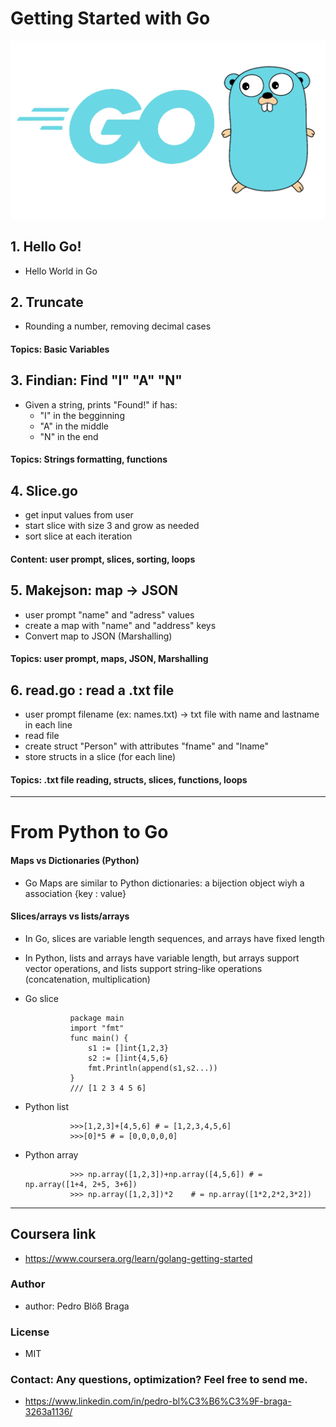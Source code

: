 # Getting Started with Go
![ https://www.google.com/url?sa=i&url=https%3A%2F%2Fmedium.com%2Fwesionary-team%2Fgetting-started-with-golang-ad1e9c8121ab&psig=AOvVaw0mGko2F2-EsrrK7DMpfV68&ust=1611840470676000&source=images&cd=vfe&ved=0CAIQjRxqFwoTCNj7tvWivO4CFQAAAAAdAAAAABAD ](gopher.png)

## 1. Hello Go!
- Hello World in Go

## 2. Truncate 
- Rounding a number, removing decimal cases
#### Topics: Basic Variables

## 3. Findian:  Find "I" "A" "N"
- Given a string, prints "Found!" if has:
    - "I" in the begginning
    - "A" in the middle
    - "N" in the end
#### Topics: Strings formatting, functions

## 4. Slice.go 
- get input values from user
- start slice with size 3 and grow as needed
- sort slice at each iteration
#### Content: user prompt, slices, sorting, loops

## 5. Makejson: map -> JSON
- user prompt "name" and "adress" values
- create a map with "name" and "address" keys
- Convert map to JSON (Marshalling)
#### Topics: user prompt, maps, JSON, Marshalling

## 6. read.go : read a .txt file
- user prompt filename (ex: names.txt) -> txt file with name and lastname in each line
- read file 
- create struct "Person" with attributes "fname" and "lname"
- store structs in a slice (for each line)

#### Topics: .txt file reading, structs, slices, functions, loops

-----------------------------------------------------
# From Python to Go
#### Maps vs Dictionaries (Python)
- Go Maps are similar to Python dictionaries: a bijection object wiyh a association {key : value}

#### Slices/arrays vs lists/arrays
- In Go, slices are variable length sequences, and arrays have fixed length
- In Python, lists and arrays have variable length, but arrays support vector operations, and lists support string-like operations (concatenation, multiplication)

- Go slice

                package main
                import "fmt"
                func main() {
                    s1 := []int{1,2,3}
                    s2 := []int{4,5,6}
                    fmt.Println(append(s1,s2...))
                }
                /// [1 2 3 4 5 6]


- Python list

                >>>[1,2,3]+[4,5,6] # = [1,2,3,4,5,6]
                >>>[0]*5 # = [0,0,0,0,0]
- Python array

                >>> np.array([1,2,3])+np.array([4,5,6]) # = np.array([1+4, 2+5, 3+6])
                >>> np.array([1,2,3])*2    # = np.array([1*2,2*2,3*2])

-----------------------------------------------------
## Coursera link
- https://www.coursera.org/learn/golang-getting-started

### Author
- author: Pedro Blöß Braga

### License
- MIT

### Contact: Any questions, optimization? Feel free to send me.
- https://www.linkedin.com/in/pedro-bl%C3%B6%C3%9F-braga-3263a1136/
